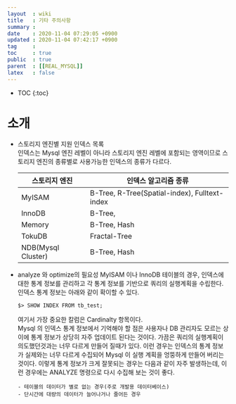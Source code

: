 ```yaml
---
layout  : wiki
title   : 기타 주의사항 
summary : 
date    : 2020-11-04 07:29:05 +0900
updated : 2020-11-04 07:42:17 +0900
tag     : 
toc     : true
public  : true
parent  : [[REAL_MYSQL]]
latex   : false
---
```

* TOC
{:toc}

# 소개 
  - 스토리지 엔진별 지원 인덱스 목록  
    인덱스는 Mysql 엔진 레벨이 아니라 스토리지 엔진 레벨에 포함되는 영역이므로 스토리지 엔진의 종류별로 사용가능한 인덱스의 종류가 다르다.  


    | 스토리지 엔진      | 인덱스 알고리즘 종류                          |
    | --                 | ---                                           |
    | MyISAM             | B-Tree, R-Tree(Spatial-index), Fulltext-index |
    | InnoDB             |                    B-Tree,                    |
    | Memory             |                 B-Tree, Hash                  |
    | TokuDB             |                 Fractal-Tree                  |
    | NDB(Mysql Cluster) |                B-Tree,    Hash                |
  - analyze 와 optimize의 필요성 
    MyISAM 이나 InnoDB 테이블의 경우, 인덱스에 대한 통계 정보를 관리하고 각 통계 정보를 기반으로 쿼리의 실행계획을 수립한다. 인덱스 통계 정보는 아래와 같이 확이할 수 있다.  
    ```
    $> SHOW INDEX FROM tb_test;
    ```
    여기서 가장 중요한 칼럼은 Cardinalty 항목이다.  
    Mysql 의 인덱스 통계 정보에서 기억해야 할 점은 사용자나 DB 관리자도 모르는 상이에 통계 정보가 상당히 자주 업데이트 된다는 것이다. 가끔은 쿼리의 실행계획이 의도했던것과는 너무 다르게 만들어 질때가 있다. 이런 경우는 인덱스의 통계 정보가 실제와는 너무 다르게 수집되어 Mysql 이 실행 계획을 엉뚱하게 만들어 버리는 것이다. 이렇게 통계 정보가 크게 잘못되는 경우는 다음과 같이 자주 발생하는데, 이런 경우에는 ANALYZE 명령으로 다시 수집해 보는 것이 좋다.  
   
    ```
    - 테이블의 데이터가 별로 없는 경우(주로 개발용 데이터베이스)
    - 단시간에 대량의 데이터가 늘어나거나 줄어든 경우 
    ```
    
